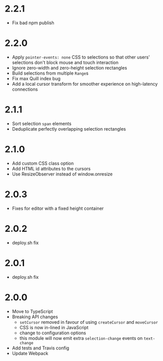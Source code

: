 # 2.2.1

- Fix bad npm publish

# 2.2.0

- Apply `pointer-events: none` CSS to selections so that other users' selections don't block mouse and touch interaction
- Ignore zero-width and zero-height selection rectangles
- Build selections from multiple `Range`s
- Fix max Quill index bug
- Add a local cursor transform for smoother experience on high-latency connections

# 2.1.1

- Sort selection `span` elements
- Deduplicate perfectly overlapping selection rectangles

# 2.1.0

- Add custom CSS class option
- Add HTML id attributes to the cursors
- Use ResizeObserver instead of window.onresize

# 2.0.3

- Fixes for editor with a fixed height container

# 2.0.2

- deploy.sh fix

# 2.0.1

- deploy.sh fix

# 2.0.0

- Move to TypeScript
- Breaking API changes
  - `setCursor` removed in favour of using `createCursor` and `moveCursor`
  - CSS is now in-lined in JavaScript
  - change to configuration options
  - this module will now emit extra `selection-change` events on `text-change`
- Add tests and Travis config
- Update Webpack
